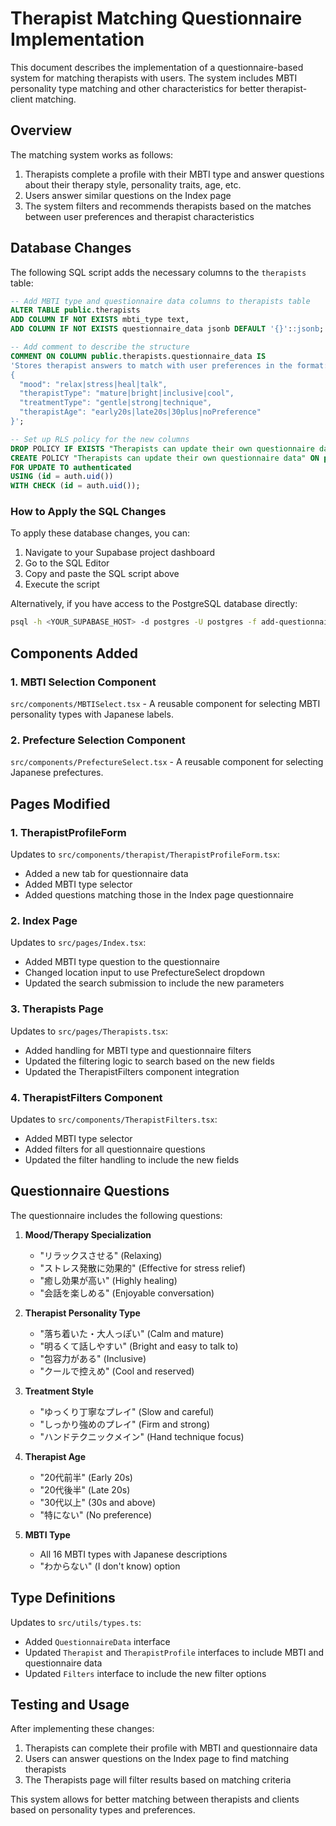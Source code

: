 # Therapist Matching Questionnaire Implementation

This document describes the implementation of a questionnaire-based system for matching therapists with users. The system includes MBTI personality type matching and other characteristics for better therapist-client matching.

## Overview

The matching system works as follows:

1. Therapists complete a profile with their MBTI type and answer questions about their therapy style, personality traits, age, etc.
2. Users answer similar questions on the Index page
3. The system filters and recommends therapists based on the matches between user preferences and therapist characteristics

## Database Changes

The following SQL script adds the necessary columns to the `therapists` table:

```sql
-- Add MBTI type and questionnaire data columns to therapists table
ALTER TABLE public.therapists 
ADD COLUMN IF NOT EXISTS mbti_type text,
ADD COLUMN IF NOT EXISTS questionnaire_data jsonb DEFAULT '{}'::jsonb;

-- Add comment to describe the structure
COMMENT ON COLUMN public.therapists.questionnaire_data IS 
'Stores therapist answers to match with user preferences in the format:
{
  "mood": "relax|stress|heal|talk",
  "therapistType": "mature|bright|inclusive|cool",
  "treatmentType": "gentle|strong|technique",
  "therapistAge": "early20s|late20s|30plus|noPreference"
}';

-- Set up RLS policy for the new columns
DROP POLICY IF EXISTS "Therapists can update their own questionnaire data" ON public.therapists;
CREATE POLICY "Therapists can update their own questionnaire data" ON public.therapists
FOR UPDATE TO authenticated
USING (id = auth.uid())
WITH CHECK (id = auth.uid());
```

### How to Apply the SQL Changes

To apply these database changes, you can:

1. Navigate to your Supabase project dashboard
2. Go to the SQL Editor
3. Copy and paste the SQL script above
4. Execute the script

Alternatively, if you have access to the PostgreSQL database directly:

```bash
psql -h <YOUR_SUPABASE_HOST> -d postgres -U postgres -f add-questionnaire-columns.sql
```

## Components Added

### 1. MBTI Selection Component

`src/components/MBTISelect.tsx` - A reusable component for selecting MBTI personality types with Japanese labels.

### 2. Prefecture Selection Component

`src/components/PrefectureSelect.tsx` - A reusable component for selecting Japanese prefectures.

## Pages Modified

### 1. TherapistProfileForm

Updates to `src/components/therapist/TherapistProfileForm.tsx`:
- Added a new tab for questionnaire data
- Added MBTI type selector
- Added questions matching those in the Index page questionnaire

### 2. Index Page

Updates to `src/pages/Index.tsx`:
- Added MBTI type question to the questionnaire
- Changed location input to use PrefectureSelect dropdown
- Updated the search submission to include the new parameters

### 3. Therapists Page

Updates to `src/pages/Therapists.tsx`:
- Added handling for MBTI type and questionnaire filters
- Updated the filtering logic to search based on the new fields
- Updated the TherapistFilters component integration

### 4. TherapistFilters Component

Updates to `src/components/TherapistFilters.tsx`:
- Added MBTI type selector
- Added filters for all questionnaire questions
- Updated the filter handling to include the new fields

## Questionnaire Questions

The questionnaire includes the following questions:

1. **Mood/Therapy Specialization**
   - "リラックスさせる" (Relaxing)
   - "ストレス発散に効果的" (Effective for stress relief)
   - "癒し効果が高い" (Highly healing)
   - "会話を楽しめる" (Enjoyable conversation)

2. **Therapist Personality Type**
   - "落ち着いた・大人っぽい" (Calm and mature)
   - "明るくて話しやすい" (Bright and easy to talk to)
   - "包容力がある" (Inclusive)
   - "クールで控えめ" (Cool and reserved)

3. **Treatment Style**
   - "ゆっくり丁寧なプレイ" (Slow and careful)
   - "しっかり強めのプレイ" (Firm and strong)
   - "ハンドテクニックメイン" (Hand technique focus)

4. **Therapist Age**
   - "20代前半" (Early 20s)
   - "20代後半" (Late 20s)
   - "30代以上" (30s and above)
   - "特にない" (No preference)

5. **MBTI Type**
   - All 16 MBTI types with Japanese descriptions
   - "わからない" (I don't know) option

## Type Definitions

Updates to `src/utils/types.ts`:
- Added `QuestionnaireData` interface
- Updated `Therapist` and `TherapistProfile` interfaces to include MBTI and questionnaire data
- Updated `Filters` interface to include the new filter options

## Testing and Usage

After implementing these changes:

1. Therapists can complete their profile with MBTI and questionnaire data
2. Users can answer questions on the Index page to find matching therapists
3. The Therapists page will filter results based on matching criteria

This system allows for better matching between therapists and clients based on personality types and preferences. 